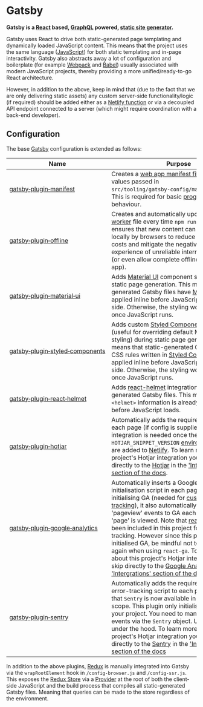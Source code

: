 # Gatsby

**Gatsby is a [React](https://reactjs.org) based, [GraphQL](https://graphql.org/) powered, [static site generator](https://en.wikipedia.org/wiki/Web_template_system#Static_site_generators).** 

Gatsby uses React to drive both static-generated page templating and dynamically loaded JavaScript content. This means that the project uses the same language ([JavaScript](https://developer.mozilla.org/bm/docs/Web/JavaScript)) for both static templating and in-page interactivity. Gatsby also abstracts away a lot of configuration and boilerplate (for example [Webpack](https://webpack.js.org/) and [Babel](https://babeljs.io/)) usually associated with modern JavaScript projects, thereby providing a more unified/ready-to-go React architecture.

However, in addition to the above, keep in mind that (due to the fact that we are only delivering static assets) any custom server-side functionality/logic (if required) should be added either as a [Netlify function](https://www.netlify.com/docs/functions/) or via a decoupled API endpoint connected to a server (which might require coordination with a back-end developer).

## Configuration

The base [Gatsby](https://www.gatsbyjs.org/) configuration is extended as follows:

|Name|Purpose|
|---|---|
|[gatsby‑plugin‑manifest](https://www.npmjs.com/package/gatsby-plugin-manifest)|Creates a [web app manifest file](https://developer.mozilla.org/en-US/docs/Web/Manifest) based on values passed in `src/tooling/gatsby‑config/manifestConfig.js`. This is required for basic [progressive web app](https://developer.mozilla.org/en-US/docs/Web/Apps/Progressive) behaviour.|
|[gatsby‑plugin‑offline](https://www.npmjs.com/package/gatsby-plugin-offline)|Creates and automatically updates a [service worker](https://developer.mozilla.org/en-US/docs/Web/API/Service_Worker_API) file every time `npm run build` runs. This ensures that new content can be synced locally by browsers to reduce mobile data costs and mitigate the negative user experience of unreliable internet connectivity (or even allow complete offline usage of the app).|
|[gatsby‑plugin‑material‑ui](@wapps/gatsby-plugin-material-ui)| Adds [Material UI](#material-ui) component styling during static page generation. This means that static-generated Gatsby files have [Material UI](#material-ui) styles applied inline before JavaScript loads client-side. Otherwise, the styling would only kick in once JavaScript runs.
|[gatsby‑plugin‑styled‑components](https://www.npmjs.com/package/gatsby-plugin-styled-components)| Adds custom [Styled Components](https://www.styled-components.com/) styling (useful for overriding default Material UI styling) during static page generation . This means that static-generated Gatsby files have CSS rules written in [Styled Components](https://www.styled-components.com/) applied inline before JavaScript loads client-side. Otherwise, the styling would only kick in once JavaScript runs. |
|[gatsby‑plugin‑react‑helmet](https://www.npmjs.com/package/gatsby-plugin-react-helmet)|Adds [react-helmet](https://www.npmjs.com/package/react-helmet) integration for static-generated Gatsby files. This means that `<helmet>` information is already present in files before JavaScript loads.|
|[gatsby‑plugin‑hotjar](https://www.npmjs.com/package/gatsby-plugin-hotjar)| Automatically adds the required Hotjar script to each page (if config is supplied). No further integration is needed once the `HOTJAR_ID` and `HOTJAR_SNIPPET_VERSION` [environment variables]((https://www.netlify.com/docs/continuous-deployment/#build-environment-variables)) are added to [Netlify](#netlify). To learn more about this project's Hotjar integration you can skip directly to the [Hotjar](https://pocketreporter-docs.netlify.com/docs-markdown-integrations#hotjar) in the ['Intergrations' section of the docs](https://pocketreporter-docs.netlify.com/docs-markdown-integrations). |
|[gatsby‑plugin‑google‑analytics](https://www.npmjs.com/package/gatsby-plugin-google-analytics)|Automatically inserts a Google Analytics initialisation script in each page. Apart from initialising GA (needed for [custom event tracking](https://developers.google.com/analytics/devguides/collection/analyticsjs/events)), it also automatically sends 'pageview' events to GA each time a Gatsby 'page' is viewed. Note that [react-ga](https://www.npmjs.com/package/react-ga) has also been included in this project for custom event tracking. However since this plugin already initialised GA, be mindful not to initialise GA again when using `react-ga`. To learn more about this project's Hotjar integration you can skip directly to the [Google Analytics](https://pocketreporter-docs.netlify.com/docs-markdown-integrations#analytics) in the ['Intergrations' section of the docs](https://pocketreporter-docs.netlify.com/docs-markdown-integrations).
|[gatsby‑plugin‑sentry](https://www.npmjs.com/package/gatsby-plugin-sentry)|Automatically adds the required Sentry remote error-tracking script to each page. This means that `Sentry` is now available in the `window` global scope. This plugin only initialises Sentry in your project. You need to manually add Sentry events via the `Sentry` object. Uses [Raven.js](https://www.npmjs.com/package/raven-js) under the hood. To learn more about this project's Hotjar integration you can skip directly to the [Sentry](https://pocketreporter-docs.netlify.com/docs-markdown-integrations#sentry) in the ['Intergrations' section of the docs](https://pocketreporter-docs.netlify.com/docs-markdown-integrations)

In addition to the above plugins, [Redux](#redux) is manually integrated into Gatsby via the `wrapRootElement` hook in `/config-browser.js` and `/config-ssr.js`. This exposes the [Redux Store](https://redux.js.org/api/store) via a [Provider](https://react-redux.js.org/api/provider) at the root of both the client-side JavaScript and the build process that compiles all static-generated Gatsby files. Meaning that queries can be made to the store regardless of the environment.